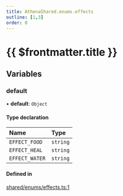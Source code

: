 ```yaml
---
title: AthenaShared.enums.effects
outline: [1,3]
order: 0
---
```


# {{ $frontmatter.title }}


## Variables

### default

• **default**: `Object`

#### Type declaration

| Name | Type |
| :------ | :------ |
| `EFFECT_FOOD` | `string` |
| `EFFECT_HEAL` | `string` |
| `EFFECT_WATER` | `string` |

#### Defined in

[shared/enums/effects.ts:1](https://github.com/Stuyk/altv-athena/blob/b7faa35/src/core/shared/enums/effects.ts#L1)

